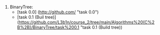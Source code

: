 1. BinaryTree:
   * [task 0.0] (http://github.com/ "task 0.0")
   * [task 0.1 (Buil tree)] (https://github.com/L3b1n/course_2/tree/main/Algorithms%20(C%2B%2B)/BinaryTree/task%200.1 "task 0.1 (Build tree))